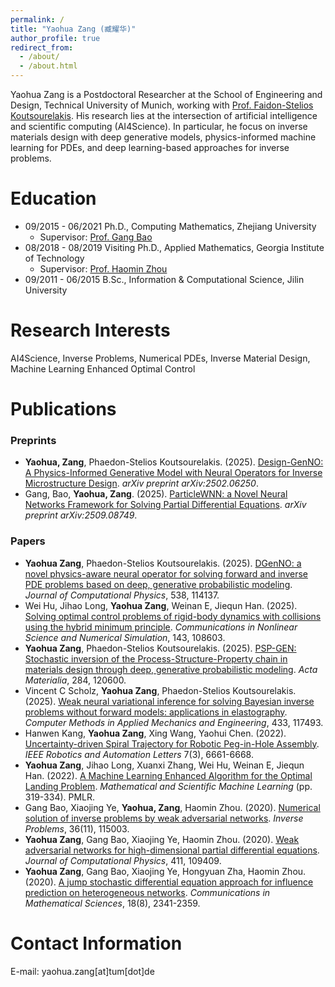 ```yaml
---
permalink: /
title: "Yaohua Zang (臧耀华)"
author_profile: true
redirect_from: 
  - /about/
  - /about.html
---
```

Yaohua Zang is a Postdoctoral Researcher at the School of Engineering and Design, Technical University of Munich, working with [Prof. Faidon-Stelios Koutsourelakis](https://www.professoren.tum.de/en/koutsourelakis-phaedon-stelios). His research lies at the intersection of artificial intelligence and scientific computing (AI4Science). In particular, he focus on inverse materials design with deep generative models, physics-informed machine learning for PDEs, and deep learning-based approaches for inverse problems.

Education
======
- 09/2015 - 06/2021 Ph.D., Computing Mathematics, Zhejiang University
  - Supervisor: [Prof. Gang Bao](https://person.zju.edu.cn/en/0010297)
- 08/2018 - 08/2019 Visiting Ph.D., Applied Mathematics, Georgia Institute of Technology
  - Supervisor: [Prof. Haomin Zhou](https://hmzhou.math.gatech.edu/)
- 09/2011 - 06/2015 B.Sc., Information & Computational Science, Jilin University

<!-- Working Experience
======
- 10/2023 - Present: Postdoc., Technical University of Munich
- 07/2021 - 07/2023: Researcher, Huawei Research Institute -->


Research Interests
======
AI4Science, Inverse Problems, Numerical PDEs, Inverse Material Design, Machine Learning Enhanced Optimal Control


Publications
======
### Preprints
- **Yaohua, Zang**, Phaedon-Stelios Koutsourelakis. (2025). [Design-GenNO: A Physics-Informed Generative Model with Neural Operators for Inverse Microstructure Design](https://arxiv.org/abs/2509.08749). *arXiv preprint arXiv:2502.06250*.
- Gang, Bao, **Yaohua, Zang**. (2025). [ParticleWNN: a Novel Neural Networks Framework for Solving Partial Differential Equations](https://arxiv.org/abs/2305.12433). *arXiv preprint arXiv:2509.08749*.

### Papers 
- **Yaohua Zang**, Phaedon-Stelios Koutsourelakis. (2025). [DGenNO: a novel physics-aware neural operator for solving forward and inverse PDE problems based on deep, generative probabilistic modeling](https://doi.org/10.1016/j.jcp.2025.114137). *Journal of Computational Physics*, 538, 114137.
- Wei Hu, Jihao Long, **Yaohua Zang**, Weinan E, Jiequn Han. (2025). [Solving optimal control problems of rigid-body dynamics with collisions using the hybrid minimum principle](https://doi.org/10.1016/j.cnsns.2025.108603). *Communications in Nonlinear Science and Numerical Simulation*, 143, 108603.
- **Yaohua Zang**, Phaedon-Stelios Koutsourelakis. (2025). [PSP-GEN: Stochastic inversion of the Process-Structure-Property chain in materials design through deep, generative probabilistic modeling](https://doi.org/10.1016/j.actamat.2024.120600). *Acta Materialia*, 284, 120600.
- Vincent C Scholz, **Yaohua Zang**, Phaedon-Stelios Koutsourelakis. (2025). [Weak neural variational inference for solving Bayesian inverse problems without forward models: applications in elastography](https://doi.org/10.1016/j.cma.2024.117493). *Computer Methods in Applied Mechanics and Engineering*, 433, 117493.
- Hanwen Kang, **Yaohua Zang**, Xing Wang, Yaohui Chen. (2022). [Uncertainty-driven Spiral Trajectory for Robotic Peg-in-Hole Assembly](https://ieeexplore.ieee.org/document/9780009). *IEEE Robotics and Automation Letters* 7(3), 6661-6668.
- **Yaohua Zang**, Jihao Long, Xuanxi Zhang, Wei Hu, Weinan E, Jiequn Han. (2022). [A Machine Learning Enhanced Algorithm for the Optimal Landing Problem](https://proceedings.mlr.press/v190/zang22a/zang22a.pdf). *Mathematical and Scientific Machine Learning* (pp. 319-334). PMLR.
- Gang Bao, Xiaojing Ye, **Yaohua, Zang**, Haomin Zhou. (2020). [Numerical solution of inverse problems by weak adversarial networks](https://iopscience.iop.org/article/10.1088/1361-6420/abb447). *Inverse Problems*, 36(11), 115003.
- **Yaohua Zang**, Gang Bao, Xiaojing Ye, Haomin Zhou. (2020). [Weak adversarial networks for high-dimensional partial differential equations](https://doi.org/10.1016/j.jcp.2020.109409). *Journal of Computational Physics*, 411, 109409.
- **Yaohua Zang**, Gang Bao, Xiaojing Ye, Hongyuan Zha, Haomin Zhou. (2020). [A jump stochastic differential equation approach for influence prediction on heterogeneous networks](https://link.intlpress.com/JDetail/1806262189797363713). *Communications in Mathematical Sciences*, 18(8), 2341-2359.


Contact Information
======
E-mail: yaohua.zang[at]tum[dot]de

